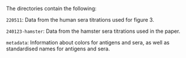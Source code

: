 The directories contain the following:

`220511`: Data from the human sera titrations used for figure 3.

`240123-hamster`: Data from the hamster sera titrations used in the paper.

`metadata`: Information about colors for antigens and sera, as well as standardised names for antigens and sera.
